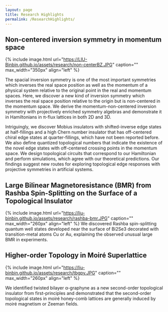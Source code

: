 ```yaml
---
layout: page
title: Research Highlights
permalink: /ResearchHighlights/
---
```


## Non-centered inversion symmetry in momentum space <br />
{% include image.html url="https://LIU-Binbin.github.io/assets/research/non-centerBZ.JPG" caption="" max_width="350px" align="left" %}
<!--We discovered non-centered inversion symmetries in the momentum space from projective
symmetry algebras, identified and characterized novel twisted inverse topological edge
states with off-centered crossing points in the momentum space, distinct from edge
states protected by the normal inversion symmetry. Designed topological circuits to
simulate the nontrivial states.-->

The spacial inversion symmetry is one of the most important symmetries which inverses the real space position as well as the
momentum of a physical system relative to the original point in the real and momentum spaces. Here,
we discover a new kind of inversion symmetry which inverses the real space position relative to the
origin but is non-centered in the momentum space. We derive the momentum-non-centered inversion
symmetry with projectively enriched symmetry algebras and demonstrate it in Hamiltonians in
π-flux lattices in both 2D and 3D. 

Intriguingly, we discover Mobius insulators with shifted-inverse
edge states at half-fillings and a high Chern number insulator that has off-centered chiral edge
states at quarter-fillings, which have not been reported before. We also define quantized topological
numbers that indicate the existence of the novel edge states with off-centered crossing points in the
momentum space. We design topological circuits that correspond to our Hamiltonian and perform
simulations, which agree with our theoretical predictions. Our findings suggest new routes for
exploring topological edge responses with projective symmetries in artificial systems.


## Large Bilinear Magnetoresistance (BMR) from Rashba Spin-Splitting on the Surface of a Topological Insulator <br />
{% include image.html url="https://liu-binbin.github.io/assets/research/rashba-bmr.JPG" caption="" max_width="260px" align="left" %}
We discovered Rashba spin-splitting quantum well states developed near the surface of Bi2Se3 decorated with transition-metal atoms Cu or Au, explaining the observed unusual large BMR in experiments. <br />


## Higher-order Topology in Moiré Superlattice <br />
{% include image.html url="https://liu-binbin.github.io/assets/research/tbgpy.JPG" caption="" max_width="260px" align="left" %}

We identified twisted bilayer α-graphyne as a new second-order topological insulator from
first-principles and demonstrated that the second-order topological states in moiré honey-comb lattices are generally
induced by moiré magnetism or Zeeman fields.



